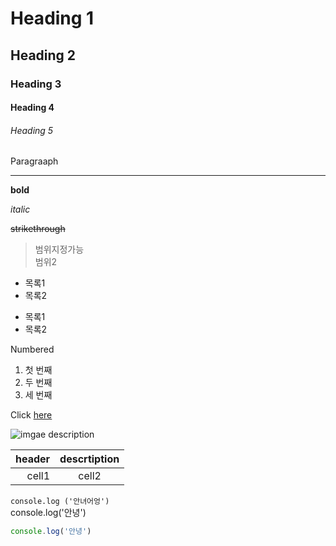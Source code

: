 <!--Heading-->

# Heading 1
## Heading 2
### Heading 3
#### Heading 4
###### Heading 5
Paragraaph
<!-- Line-->
---
**bold**

*italic*

~~strikethrough~~

<!-- Quote -->
 > 범위지정가능  
>범위2

* 목록1
* 목록2

- 목록1
- 목록2

Numbered
1. 첫 번째
2. 두 번째
3. 세 번째


<!---link-->

Click [here](www.naver.com)

<!--images-->
![imgae description](이미지링크)

<!--table-->
|header|descrtiption|
|--:|:--:|
|cell1| cell2|


<!--code-->
`console.log ('안녀어엉')`  
console.log('안녕')

```js
console.log('안녕')
```



